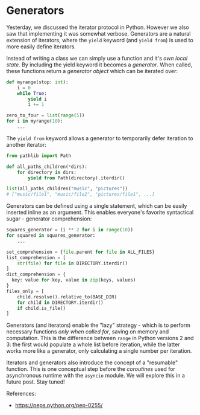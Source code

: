 # Generators

Yesterday, we discussed the iterator protocol in Python. However we also saw that implementing it was somewhat verbose. Generators are a natural extension of iterators, where the `yield` keyword (and `yield from`) is used to more easily define iterators.

Instead of writing a class we can simply use a function and it's *own local state*. By including the yield keyword it becomes a *generator*. When called, these functions return a *generator object* which can be iterated over:
```python
def myrange(stop: int):
    i = 0
    while True:
        yield i
        i += 1

zero_to_four = list(range(5))
for i in myrange(10):
    ...
```

The `yield from` keyword allows a generator to temporarily defer iteration to another iterator:
```python
from pathlib import Path

def all_paths_children(*dirs):
    for directory in dirs:
        yield from Path(directory).iterdir()

list(all_paths_children("music", "pictures"))
# ["music/file1", "music/file2", "pictures/file1", ...]
```

Generators can be defined using a single statement, which can be easily inserted inline as an argument. This enables everyone's favorite syntactical sugar - generator comprehension:
```python
squares_generator = (i ** 2 for i in range(10))
for squared in squares_generator:
    ...

set_comprehension = {file.parent for file in ALL_FILES}
list_comprehension = [
    str(file) for file in DIRECTORY.iterdir()
]
dict_comprehension = {
  key: value for key, value in zip(keys, values)
}
files_only = [
    child.resolve().relative_to(BASE_DIR)
    for child in DIRECTORY.iterdir()
    if child.is_file()
]
```
Generators (and iterators) enable the "lazy" strategy - which is to perform necessary functions *only when called for*, saving on memory and computation. This is the difference between `range` in Python versions 2 and 3: the first would populate a whole list before iteration, while the latter works more like a generator, only calculating a single number per iteration.

Iterators and generators also introduce the concept of a "resumable" function. This is one conceptual step before the *coroutines* used for asynchronous runtime with the `asyncio` module. We will explore this in a future post. Stay tuned!

References:
- https://peps.python.org/pep-0255/
